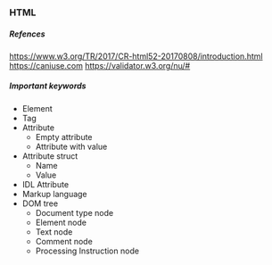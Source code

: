 ### HTML
##### Refences
https://www.w3.org/TR/2017/CR-html52-20170808/introduction.html
https://caniuse.com
https://validator.w3.org/nu/#
##### Important keywords
* Element
* Tag
* Attribute
    * Empty attribute
    * Attribute with value
* Attribute struct
    * Name
    * Value
* IDL Attribute
* Markup language
* DOM tree
    * Document type node
    * Element node
    * Text node
    * Comment node
    * Processing Instruction node

